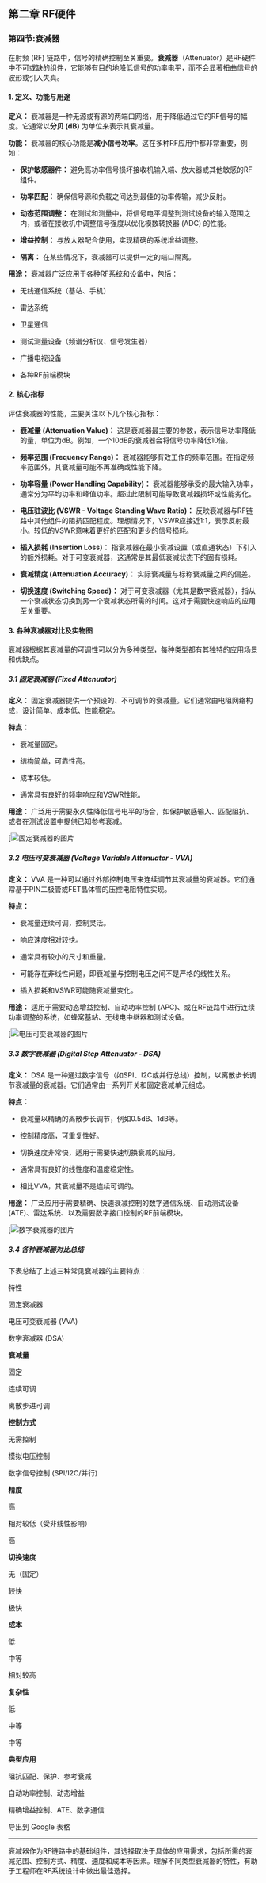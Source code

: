 ## 第二章 RF硬件

### 第四节:衰减器

在射频 (RF) 链路中，信号的精确控制至关重要。**衰减器**（Attenuator）是RF硬件中不可或缺的组件，它能够有目的地降低信号的功率电平，而不会显著扭曲信号的波形或引入失真。

#### 1. 定义、功能与用途

**定义：** 衰减器是一种无源或有源的两端口网络，用于降低通过它的RF信号的幅度。它通常以**分贝 (dB)** 为单位来表示其衰减量。

**功能：** 衰减器的核心功能是**减小信号功率**。这在多种RF应用中都非常重要，例如：

-   **保护敏感器件：** 避免高功率信号损坏接收机输入端、放大器或其他敏感的RF组件。
    
-   **功率匹配：** 确保信号源和负载之间达到最佳的功率传输，减少反射。
    
-   **动态范围调整：** 在测试和测量中，将信号电平调整到测试设备的输入范围之内，或者在接收机中调整信号强度以优化模数转换器 (ADC) 的性能。
    
-   **增益控制：** 与放大器配合使用，实现精确的系统增益调整。
    
-   **隔离：** 在某些情况下，衰减器可以提供一定的端口隔离。
    

**用途：** 衰减器广泛应用于各种RF系统和设备中，包括：

-   无线通信系统（基站、手机）
    
-   雷达系统
    
-   卫星通信
    
-   测试测量设备（频谱分析仪、信号发生器）
    
-   广播电视设备
    
-   各种RF前端模块
    

#### 2. 核心指标

评估衰减器的性能，主要关注以下几个核心指标：

-   **衰减量 (Attenuation Value)：** 这是衰减器最主要的参数，表示信号功率降低的量，单位为dB。例如，一个10dB的衰减器会将信号功率降低10倍。
    
-   **频率范围 (Frequency Range)：** 衰减器能够有效工作的频率范围。在指定频率范围外，其衰减量可能不再准确或性能下降。
    
-   **功率容量 (Power Handling Capability)：** 衰减器能够承受的最大输入功率，通常分为平均功率和峰值功率。超过此限制可能导致衰减器损坏或性能劣化。
    
-   **电压驻波比 (VSWR - Voltage Standing Wave Ratio)：** 反映衰减器与RF链路中其他组件的阻抗匹配程度。理想情况下，VSWR应接近1:1，表示反射最小。较低的VSWR意味着更好的匹配和更少的信号损耗。
    
-   **插入损耗 (Insertion Loss)：** 指衰减器在最小衰减设置（或直通状态）下引入的额外损耗。对于可变衰减器，这通常是其最低衰减状态下的固有损耗。
    
-   **衰减精度 (Attenuation Accuracy)：** 实际衰减量与标称衰减量之间的偏差。
    
-   **切换速度 (Switching Speed)：** 对于可变衰减器（尤其是数字衰减器），指从一个衰减状态切换到另一个衰减状态所需的时间。这对于需要快速响应的应用至关重要。
    

#### 3. 各种衰减器对比及实物图

衰减器根据其衰减量的可调性可以分为多种类型，每种类型都有其独特的应用场景和优缺点。

##### 3.1 固定衰减器 (Fixed Attenuator)

**定义：** 固定衰减器提供一个预设的、不可调节的衰减量。它们通常由电阻网络构成，设计简单、成本低、性能稳定。

**特点：**

-   衰减量固定。
    
-   结构简单，可靠性高。
    
-   成本较低。
    
-   通常具有良好的频率响应和VSWR性能。
    

**用途：** 广泛用于需要永久性降低信号电平的场合，如保护敏感输入、匹配阻抗、或者在测试设置中提供已知参考衰减。

[![固定衰减器的图片](https://encrypted-tbn0.gstatic.com/images?q=tbn:ANd9GcS97IvfxdtM2eQal9DY45QtkV6uGrLQWEi2OmAmQMIRoAq3yb7kiQ-g3tkaKtQs)

##### 3.2 电压可变衰减器 (Voltage Variable Attenuator - VVA)

**定义：** VVA 是一种可以通过外部控制电压来连续调节其衰减量的衰减器。它们通常基于PIN二极管或FET晶体管的压控电阻特性实现。

**特点：**

-   衰减量连续可调，控制灵活。
    
-   响应速度相对较快。
    
-   通常具有较小的尺寸和重量。
    
-   可能存在非线性问题，即衰减量与控制电压之间不是严格的线性关系。
    
-   插入损耗和VSWR可能随衰减量变化。
    

**用途：** 适用于需要动态增益控制、自动功率控制 (APC)、或在RF链路中进行连续功率调整的系统，如蜂窝基站、无线电中继器和测试设备。

[![电压可变衰减器的图片](https://encrypted-tbn2.gstatic.com/images?q=tbn:ANd9GcQ4x4-DLjp85jSpIfd3Dum2C_uG0KO1QJGaPTGbRXmtNyyV3ecNcUtruAA5LMpd)

##### 3.3 数字衰减器 (Digital Step Attenuator - DSA)

**定义：** DSA 是一种通过数字信号（如SPI、I2C或并行总线）控制，以离散步长调节衰减量的衰减器。它们通常由一系列开关和固定衰减单元组成。

**特点：**

-   衰减量以精确的离散步长调节，例如0.5dB、1dB等。
    
-   控制精度高，可重复性好。
    
-   切换速度非常快，适用于需要快速切换衰减的应用。
    
-   通常具有良好的线性度和温度稳定性。
    
-   相比VVA，其衰减量不是连续可调的。
    

**用途：** 广泛应用于需要精确、快速衰减控制的数字通信系统、自动测试设备 (ATE)、雷达系统、以及需要数字接口控制的RF前端模块。

[![数字衰减器的图片](https://encrypted-tbn2.gstatic.com/images?q=tbn:ANd9GcTxHbwK1PHsdWZ_y4YYSPYNX5zZBUqGhLwJ-9nc8ne6jSCYc7uLuZcNVOxsGELH)

##### 3.4 各种衰减器对比总结

下表总结了上述三种常见衰减器的主要特点：

特性

固定衰减器

电压可变衰减器 (VVA)

数字衰减器 (DSA)

**衰减量**

固定

连续可调

离散步进可调

**控制方式**

无需控制

模拟电压控制

数字信号控制 (SPI/I2C/并行)

**精度**

高

相对较低（受非线性影响）

高

**切换速度**

无（固定）

较快

极快

**成本**

低

中等

相对较高

**复杂性**

低

中等

中等

**典型应用**

阻抗匹配、保护、参考衰减

自动功率控制、动态增益

精确增益控制、ATE、数字通信

导出到 Google 表格

----------

衰减器作为RF链路中的基础组件，其选择取决于具体的应用需求，包括所需的衰减范围、控制方式、精度、速度和成本等因素。理解不同类型衰减器的特性，有助于工程师在RF系统设计中做出最佳选择。
<!--stackedit_data:
eyJoaXN0b3J5IjpbLTE1MTc4NjAwNTksLTE2ODUwMjA0MjMsLT
k2NTQyODcwMl19
-->